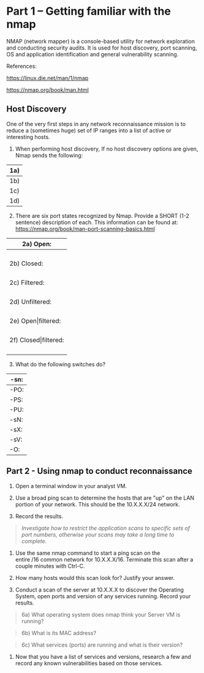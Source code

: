 Part 1 – Getting familiar with the nmap
=======================================

NMAP (network mapper) is a console-based utility for network exploration and
conducting security audits. It is used for host discovery, port scanning, OS and
application identification and general vulnerability scanning.

References:

<https://linux.die.net/man/1/nmap>

<https://nmap.org/book/man.html>

Host Discovery
--------------

One of the very first steps in any network reconnaissance mission is to reduce a
(sometimes huge) set of IP ranges into a list of active or interesting hosts.

1.  When performing host discovery, If no host discovery options are given, Nmap
    sends the following:

| 1a) |
|-----|
| 1b) |
| 1c) |
| 1d) |

2.  There are six port states recognized by Nmap. Provide a SHORT (1-2 sentence)
    description of each. This information can be found at:
    <https://nmap.org/book/man-port-scanning-basics.html>

| 2a) Open:             |
|-----------------------|
|                       |
|                       |
|                       |
|                       |
| 2b) Closed:           |
|                       |
|                       |
|                       |
|                       |
| 2c) Filtered:         |
|                       |
|                       |
|                       |
|                       |
| 2d) Unfiltered:       |
|                       |
|                       |
|                       |
|                       |
| 2e) Open\|filtered:   |
|                       |
|                       |
|                       |
|                       |
| 2f) Closed\|filtered: |
|                       |
|                       |
|                       |
|                       |

3.  What do the following switches do?

| \-sn: |
|-------|
| \-PO: |
| \-PS: |
| \-PU: |
| \-sN: |
| \-sX: |
| \-sV: |
| \-O:  |

Part 2 - Using nmap to conduct reconnaissance
---------------------------------------------

1.  Open a terminal window in your analyst VM.

2.  Use a broad ping scan to determine the hosts that are "up" on the LAN
    portion of your network. This should be the 10.X.X.X/24 network.

3.  Record the results.

>   *Investigate how to restrict the application scans to specific sets of port
>   numbers, otherwise your scans may take a long time to complete.*

1.  Use the same nmap command to start a ping scan on the entire /16 common
    network for 10.X.X.X/16. Terminate this scan after a couple minutes
    with Ctrl-C.

2.  How many hosts would this scan look for? Justify your answer.

3.  Conduct a scan of the server at 10.X.X.X to discover the Operating System,
    open ports and version of any services running. Record your results.

>   6a) What operating system does nmap think your Server VM is running?

>   6b) What is its MAC address? 

>   6c) What services (ports) are running and what is their version?

1.  Now that you have a list of services and versions, research a few and record
    any known vulnerabilities based on those services.
